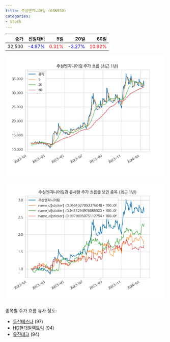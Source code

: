 ```yaml
---
title: 주성엔지니어링 (036930)
categories:
- Stock
---
```


|종가|전일대비|5일|20일|60일|
|---:|-------:|--:|---:|---:|
|32,500|<span style="color: blue">-4.97%</span>|<span style="color: red">0.31%</span>|<span style="color: blue">-3.27%</span>|<span style="color: red">10.92%</span>|


<!-- more -->

![036930](/assets/images/stock/036930.png)

![036930](/assets/images/stock/036930_sim.png)

종목별 주가 흐름 유사 정도:
- [두산테스나](/stock/131970/) (97)
- [HD현대일렉트릭](/stock/267260/) (94)
- [유진테크](/stock/084370/) (94)